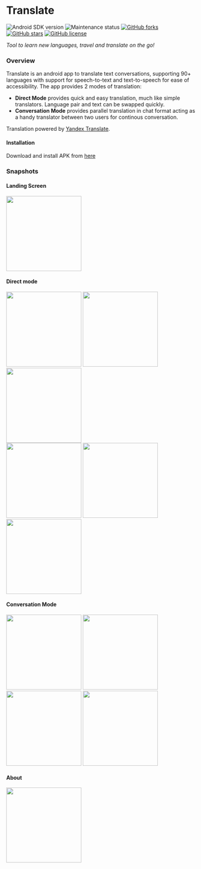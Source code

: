 # Translate

![Android SDK version](https://img.shields.io/badge/Android%20SDK-%20%3E%3D%2021-blue.svg)
![Maintenance status](https://img.shields.io/badge/Maintained%3F-no-red.svg?label=maintained)
[![GitHub forks](https://img.shields.io/github/forks/apaar97/translate?style=social)](https://github.com/apaar97/TranslateApp/network)
[![GitHub stars](https://img.shields.io/github/stars/apaar97/translate?style=social)](https://github.com/apaar97/TranslateApp/stargazers)
[![GitHub license](https://img.shields.io/github/license/apaar97/TranslateApp.svg?color=blue)](https://github.com/apaar97/TranslateApp/blob/master/LICENSE)

*Tool to learn new languages, travel and translate on the go!*

### Overview

Translate is an android app to translate text conversations, supporting 90+ languages with support for speech-to-text and text-to-speech for ease of accessibility.
The app provides 2 modes of translation: 

- **Direct Mode** provides quick and easy translation, much like simple translators. Language pair and text can be swapped quickly.
- **Conversation Mode** provides parallel translation in chat format acting as a handy translator between two users for continous conversation.

Translation powered by [Yandex Translate](https://translate.yandex.com).

#### Installation

Download and install APK from [here](https://drive.google.com/open?id=1K6fCszUJhyBJzqRlfmsclkYVca1SNcBa)

### Snapshots

#### Landing Screen

<img src="screenshots/landing.png" width="200">

#### Direct mode

<img src="screenshots/direct_language_select.png" width="200"> <img src="screenshots/direct_language_selected.png" width="200"> <img src="screenshots/direct_speak_now.png" width="200">  
<img src="screenshots/direct_speech_to_text.png" width="200"> <img src="screenshots/direct_translate.png" width="200"> <img src="screenshots/direct_swap.png" width="200">

#### Conversation Mode

<img src="screenshots/conversation.png" width="200">  <img src="screenshots/conversation_speech_to_text.png" width="200"> 
<img src="screenshots/conversation_speech_to_text_dialog_choices.png" width="200">  <img src="screenshots/conversation_text_translated.png" width="200">

#### About

<img src="screenshots/about.png" width="200">

 

